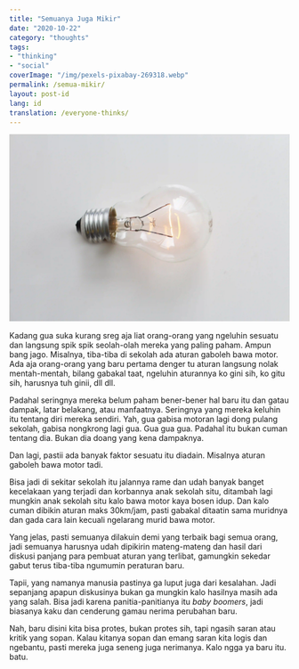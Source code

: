 ```yaml
---
title: "Semuanya Juga Mikir"
date: "2020-10-22"
category: "thoughts"
tags:
- "thinking"
- "social"
coverImage: "/img/pexels-pixabay-269318.webp"
permalink: /semua-mikir/
layout: post-id
lang: id
translation: /everyone-thinks/
---
```


![](/img/pexels-pixabay-269318.webp)

Kadang gua suka kurang sreg aja liat orang-orang yang ngeluhin sesuatu dan langsung spik spik seolah-olah mereka yang paling paham. Ampun bang jago. Misalnya, tiba-tiba di sekolah ada aturan gaboleh bawa motor. Ada aja orang-orang yang baru pertama denger tu aturan langsung nolak mentah-mentah, bilang gabakal taat, ngeluhin aturannya ko gini sih, ko gitu sih, harusnya tuh ginii, dll dll.

Padahal seringnya mereka belum paham bener-bener hal baru itu dan gatau dampak, latar belakang, atau manfaatnya. Seringnya yang mereka keluhin itu tentang diri mereka sendiri. Yah, gua gabisa motoran lagi dong pulang sekolah, gabisa nongkrong lagi gua. Gua gua gua. Padahal itu bukan cuman tentang dia. Bukan dia doang yang kena dampaknya.

Dan lagi, pastii ada banyak faktor sesuatu itu diadain. Misalnya aturan gaboleh bawa motor tadi. 

Bisa jadi di sekitar sekolah itu jalannya rame dan udah banyak banget kecelakaan yang terjadi dan korbannya anak sekolah situ, ditambah lagi mungkin anak sekolah situ kalo bawa motor kaya bosen idup. Dan kalo cuman dibikin aturan maks 30km/jam, pasti gabakal ditaatin sama muridnya dan gada cara lain kecuali ngelarang murid bawa motor.

Yang jelas, pasti semuanya dilakuin demi yang terbaik bagi semua orang, jadi semuanya harusnya udah dipikirin mateng-mateng dan hasil dari diskusi panjang para pembuat aturan yang terlibat, gamungkin sekedar gabut terus tiba-tiba ngumumin peraturan baru. 

Tapii, yang namanya manusia pastinya ga luput juga dari kesalahan. Jadi sepanjang apapun diskusinya bukan ga mungkin kalo hasilnya masih ada yang salah. Bisa jadi karena panitia-panitianya itu _baby boomers_, jadi biasanya kaku dan cenderung gamau nerima perubahan baru.

Nah, baru disini kita bisa protes, bukan protes sih, tapi ngasih saran atau kritik yang sopan. Kalau kitanya sopan dan emang saran kita logis dan ngebantu, pasti mereka juga seneng juga nerimanya. Kalo ngga ya baru itu. batu.
